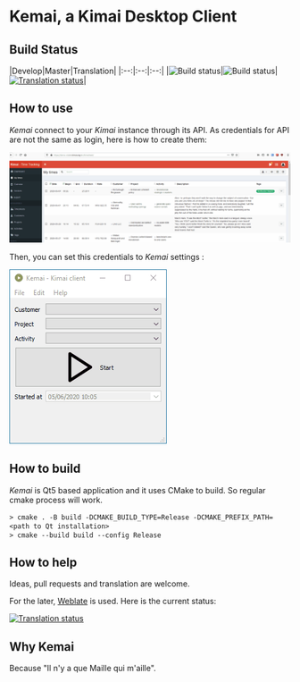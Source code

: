 # Kemai, a Kimai Desktop Client

## Build Status

|Develop|Master|Translation| |:--:|:--:|:--:|
|![Build status](https://ci.appveyor.com/api/projects/status/github/AlexandrePTJ/Kemai?branch=develop&svg=true)|![Build
status](https://ci.appveyor.com/api/projects/status/github/AlexandrePTJ/Kemai?branch=master&svg=true)|[![Translation
status](https://hosted.weblate.org/widgets/kemai/-/kemai/svg-badge.svg)](https://hosted.weblate.org/engage/kemai/)|

## How to use

_Kemai_ connect to your _Kimai_ instance through its API. As credentials for API are not the same as login, here is how
to create them:

![API password](https://github.com/AlexandrePTJ/kemai/blob/master/docs/api_password.gif)

Then, you can set this credentials to _Kemai_ settings :

![Kemai settings](https://github.com/AlexandrePTJ/kemai/blob/master/docs/kemai_settings.gif)

## How to build

_Kemai_ is Qt5 based application and it uses CMake to build. So regular cmake process will work.

```shell script
> cmake . -B build -DCMAKE_BUILD_TYPE=Release -DCMAKE_PREFIX_PATH=<path to Qt installation>
> cmake --build build --config Release
```

## How to help

Ideas, pull requests and translation are welcome.

For the later, [Weblate]() is used. Here is the current status:

[![Translation status](https://hosted.weblate.org/widgets/kemai/-/kemai/multi-green.svg)](https://hosted.weblate.org/engage/kemai/)

## Why Kemai

Because "Il n'y a que Maille qui m'aille".
